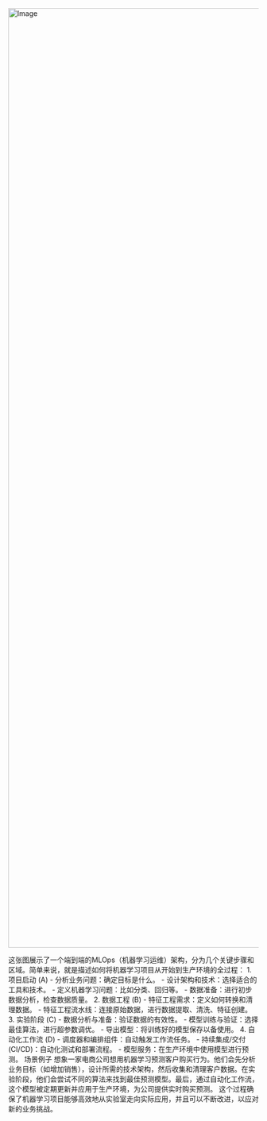 <img width="1818" height="1892" alt="Image" src="https://github.com/user-attachments/assets/792fc6af-5295-4faa-8570-fb3f33be16d6" />

这张图展示了一个端到端的MLOps（机器学习运维）架构，分为几个关键步骤和区域。简单来说，就是描述如何将机器学习项目从开始到生产环境的全过程： 1. 项目启动 (A) - 分析业务问题：确定目标是什么。 - 设计架构和技术：选择适合的工具和技术。 - 定义机器学习问题：比如分类、回归等。 - 数据准备：进行初步数据分析，检查数据质量。 2. 数据工程 (B) - 特征工程需求：定义如何转换和清理数据。 - 特征工程流水线：连接原始数据，进行数据提取、清洗、特征创建。 3. 实验阶段 (C) - 数据分析与准备：验证数据的有效性。 - 模型训练与验证：选择最佳算法，进行超参数调优。 - 导出模型：将训练好的模型保存以备使用。 4. 自动化工作流 (D) - 调度器和编排组件：自动触发工作流任务。 - 持续集成/交付 (CI/CD)：自动化测试和部署流程。 - 模型服务：在生产环境中使用模型进行预测。 场景例子 想象一家电商公司想用机器学习预测客户购买行为。他们会先分析业务目标（如增加销售），设计所需的技术架构，然后收集和清理客户数据。在实验阶段，他们会尝试不同的算法来找到最佳预测模型。最后，通过自动化工作流，这个模型被定期更新并应用于生产环境，为公司提供实时购买预测。 这个过程确保了机器学习项目能够高效地从实验室走向实际应用，并且可以不断改进，以应对新的业务挑战。